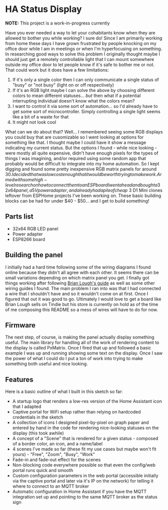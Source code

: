 # HA Status Display

**NOTE:** This project is a work-in-progress currently

Have you ever needed a way to let your cohabitants know when they are allowed to bother you while working? I sure do! Since I am primarily working from home these days I have grown frustrated by people knocking on my office door while I am in meetings or when I'm hyperfocusing on something. In researching good ways to solve this problem I originally thought maybe I should just get a remotely controllable light that I can mount somewhere outside my office door to let people know if it's safe to
bother me or not. That could work but it does have a few limitations:

  1. If it's only a single color then I can only communicate a single status of "busy" or "not busy" (light on or off respectively)
  2. If it's an RGB light maybe I can solve the above by choosing different colors to mean different statuses... _but_ then what if a potential interrupting individual doesn't know what the colors mean?
  3. I want to control it via some sort of automation... so I'd already have to get some sort of microcontroller. Simply controlling a single light seems like a bit of a waste for that
  4. It might not look cool

What can we do about that? Well... I remembered seeing some RGB displays you could buy that are cusomizable so I went looking at options for something like that. I thought maybe I could have it show a message indicating my current status. But the options I found - while nice looking - were mostly all quite expensive, didn't have enough pixels for the types of things I was imagining, and/or required using some random app that probably would be difficult to integrate into my home automation. So I kept digging and found some pretty inexpensive RGB matrix panels for around $30. I decided that was low cost enough that it would be worth trying to make work. Armed with some high-level research on how to connect them to an ESP board I went ahead and bought a 32x64 panel, a 5V power adapter, and already had a pile of cheap ~$3 D1 Mini clones leftover from ESPHome projects I've been working on. These basic building blocks can be had for under $40 - $50... and I get to build something!

## Parts list

  * 32x64 RGB LED panel
  * Power adapter
  * ESP8266 board

## Building the panel

I initially had a hard time following some of the wiring diagrams I found online because they didn't all agree with each other. It seems there can be small variations depending on which matrix panel you get. I finally got things working after following [Brian Lough's guide](https://www.instructables.com/RGB-LED-Matrix-With-an-ESP8266/) as well as some other wiring guides I found. The main problem I ran into was that I had connected a wire that I shouldn't have and so it wouldn't come on at first. Once I figured that out it was good to go. Ultimately I would love to get a board like Brian Lough sells on Tindie but his store is currently on hold as of the time of me composing this README so a mess of wires will have to do for now.

## Firmware

The next step, of course, is making the panel actually display something useful. The main library for handling all of the work of rendering content to the display is called PxMatrix. Once I fired that up and followed a basic example I was up and running showing some text on the display. Once I saw the power of what I could do I put a ton of work into trying to make something both useful and nice looking.

## Features

Here is a basic outline of what I built in this sketch so far:
  * A startup logo that renders a low-res version of the Home Assistant icon that I adapted
  * Captive portal for WiFi setup rather than relying on hardcoded credentials in the sketch
  * A collection of icons I designed pixel-by-pixel on graph paper and entered by hand in the code for rendering nice-looking statuses on the display (this took awhile)
  * A concept of a "Scene" that is rendered for a given status - composed of a border color, an icon, and a name/label
  * 4 scenes I've made so far (these fit my use cases but maybe won't fit yours) - "Free", "Zoom", "Busy", "Work"
  * Fade-in and fade-out effect for the scenes
  * Non-blocking code everywhere possible so that even the config/web portal runs quick and smooth
  * Custom configuration parameters in the web portal (accessible initially via the captive portal and later via it's IP on the network) for telling it where to connect to an MQTT broker
  * Automatic configuration in Home Assistant if you have the MQTT integration set up and pointing to the same MQTT broker as the status sign
